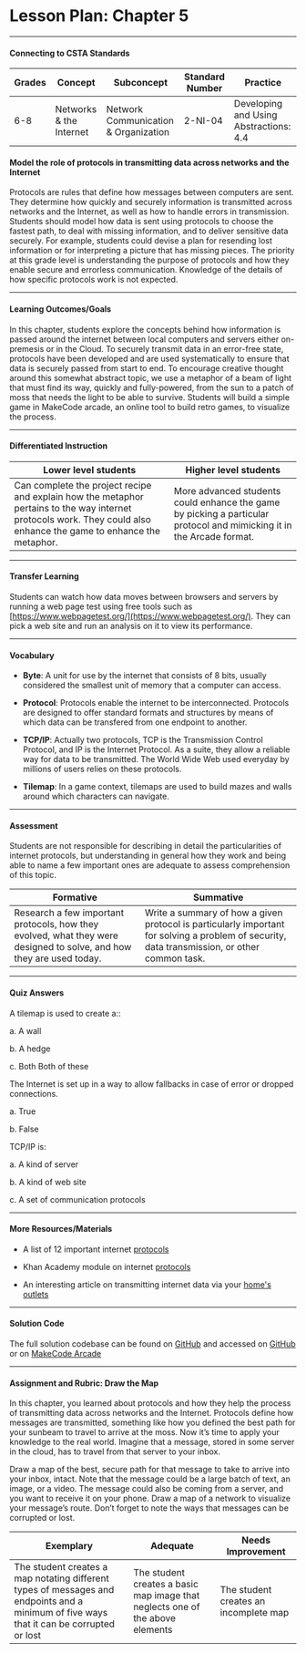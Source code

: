 # Lesson Plan: Chapter 5
---
#### Connecting to CSTA Standards

Grades | Concept | Subconcept | Standard Number | Practice
---|---|---|---|---
6-8 | Networks & the Internet | Network Communication & Organization | 2-NI-04 | Developing and Using Abstractions: 4.4 |

#### Model the role of protocols in transmitting data across networks and the Internet

Protocols are rules that define how messages between computers are sent. They determine how quickly and securely information is transmitted across networks and the Internet, as well as how to handle errors in transmission. Students should model how data is sent using protocols to choose the fastest path, to deal with missing information, and to deliver sensitive data securely. For example, students could devise a plan for resending lost information or for interpreting a picture that has missing pieces. The priority at this grade level is understanding the purpose of protocols and how they enable secure and errorless communication. Knowledge of the details of how specific protocols work is not expected.

---

#### Learning Outcomes/Goals

In this chapter, students explore the concepts behind how information is passed around the internet between local computers and servers either on-premesis or in the Cloud. To securely transmit data in an error-free state, protocols have been developed and are used systematically to ensure that data is securely passed from start to end. To encourage creative thought around this somewhat abstract topic, we use a metaphor of a beam of light that must find its way, quickly and fully-powered, from the sun to a patch of moss that needs the light to be able to survive. Students will build a simple game in MakeCode arcade, an online tool to build retro games, to visualize the process.

---

#### Differentiated Instruction

Lower level students | Higher level students
---|---
Can complete the project recipe and explain how the metaphor pertains to the way internet protocols work. They could also enhance the game to enhance the metaphor. | More advanced students could enhance the game by picking a particular protocol and mimicking it in the Arcade format.

---

#### Transfer Learning

Students can watch how data moves between browsers and servers by running a web page test using free tools such as [https://www.webpagetest.org/](https://www.webpagetest.org/). They can pick a web site and run an analysis on it to view its performance. 

---

#### Vocabulary

- **Byte**: A unit for use by the internet that consists of 8 bits, usually considered the smallest unit of memory that a computer can access.

- **Protocol**: Protocols enable the internet to be interconnected. Protocols are designed to offer standard formats and structures by means of which data can be transfered from one endpoint to another.

- **TCP/IP**: Actually two protocols, TCP is the Transmission Control Protocol, and IP is the Internet Protocol. As a suite, they allow a reliable way for data to be transmitted. The World Wide Web used everyday by millions of users relies on these protocols.

- **Tilemap**: In a game context, tilemaps are used to build mazes and walls around which characters can navigate.

---

#### Assessment

Students are not responsible for describing in detail the particularities of internet protocols, but understanding in general how they work and being able to name a few important ones are adequate to assess comprehension of this topic.

Formative | Summative
---|---
Research a few important protocols, how they evolved, what they were designed to solve, and how they are used today. | Write a summary of how a given protocol is particularly important for solving a problem of security, data transmission, or other common task.

---

#### Quiz Answers

A tilemap is used to create a::  

a. A wall  

b. A hedge  

c. <span class="highlight">Both Both of these</span> 

The Internet is set up in a way to allow fallbacks in case of error or dropped connections. 

a. <span class="highlight">True</span>

b. False 

TCP/IP is:  

a. A kind of server  

b. A kind of web site 

c. <span class="highlight">A set of communication protocols</span>

---

#### More Resources/Materials

- A list of 12 important internet [protocols](https://tyonote.com/internet_protocols_types/)

- Khan Academy module on internet [protocols](https://www.khanacademy.org/computing/computers-and-internet/xcae6f4a7ff015e7d:the-internet/xcae6f4a7ff015e7d:the-internet-protocol-suite/a/the-internet-protocols)

- An interesting article on transmitting internet data via your [home's outlets](https://www.popularmechanics.com/home/interior-projects/how-to/a14101/how-to-transmit-internet-power-outlets/)

---

#### Solution Code

The full solution codebase can be found on [GitHub](https://github.com/CS4Kids/CS4Kids-Glowing-Moss) and accessed on [GitHub](https://cs4kids.github.io/CS4Kids-Glowing-Moss/) or on [MakeCode Arcade](https://makecode.com/_LCri8PVcvLy8)

---

#### Assignment and Rubric: Draw the Map

In this chapter, you learned about protocols and how they help the process of transmitting data across networks and the Internet. Protocols define how messages are transmitted, something like how you defined the best path for your sunbeam to travel to arrive at the moss. Now it’s time to apply your knowledge to the real world. Imagine that a message, stored in some server in the cloud, has to travel from that server to your inbox. 

Draw a map of the best, secure path for that message to take to arrive into your inbox, intact. Note that the message could be a large batch of text, an image, or a video. The message could also be coming from a server, and you want to receive it on your phone. Draw a map of a network to visualize your message’s route. Don’t forget to note the ways that messages can be corrupted or lost.  

Exemplary | Adequate | Needs Improvement 
---|---|---
The student creates a map notating different types of messages and endpoints and a minimum of five ways that it can be corrupted or lost | The student creates a basic map image that neglects one of the above elements | The student creates an incomplete map


